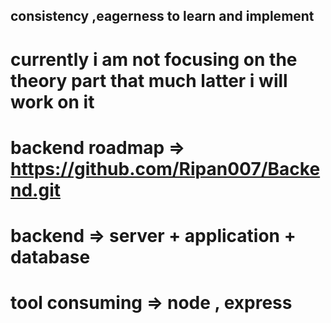 ## consistency ,eagerness to learn and implement

# currently i am not focusing on the theory part that much latter i will work on it

# backend roadmap => https://github.com/Ripan007/Backend.git

# backend => server + application + database

# tool consuming => node , express
